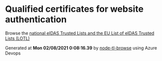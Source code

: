 # Qualified certificates for website authentication 
 Browse the [national eIDAS Trusted Lists and the EU List of eIDAS Trusted Lists (LOTL)](https://webgate.ec.europa.eu/tl-browser/#/) 
 
 
Generated at **Mon 02/08/2021  0:08:16.39** by [node-tl-browse](https://github.com/ymedlop/node-tl-browser) using Azure Devops 
